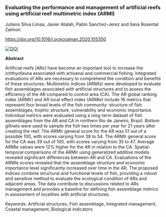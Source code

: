 <h3> Evaluating the performance and management of artificial reefs using artificial reef multimetric index (ARMI)</h3>

Juliano Silva Limaa, Javier Atalah, Pablo Sanchez-Jerez and Ilana Rosental Zalmon

https://doi.org/10.1016/j.ocecoaman.2020.105350

<a href="https://zenodo.org/badge/latestdoi/169580692"><img src="https://zenodo.org/badge/169580692.svg" alt="DOI"></a>

<b>Abstract</b>

Artificial reefs (ARs) have become an important tool to increase the ichthyofauna associated with artisanal and commercial fishing. Integrated evaluations of ARs are necessary to comprehend the condition and benefits of these structures. Multimetric indices (ARMIs) were developed to evaluate fish assemblages associated with artificial structures and to assess the efficiency of the AR compared to control area (CA). The AR global ranking index (ARMIr) and AR local effect index (ARMIe) include 16 metrics that represent four broad levels of the fish community: structure of fish assemblages, trophic structure, vulnerability and economic importance. Individual metrics were evaluated using a long-term dataset of fish assemblages from the AR and CA in northern Rio de Janeiro, Brazil. Bottom gillnets were used to sample the fish two times per year for 21 years after creating the reef. The ARMIr general score for the AR was 51 out of a possible 100, with scores varying from 38 to 54. The ARMIr general score for the CA was 39 out of 100, with scores varying from 35 to 47. Average ARMIe values were 12% higher for the AR in relation to the CA. Spatial-temporal comparisons of the ARMIr using generalized additive models revealed significant differences between AR and CA. Evaluations of the ARMIe scores revealed that the assemblage structure and economic importance level significantly increased over time in the AR. The proposed indices combine structural and functional levels of fish, providing a robust and sensitive method to evaluate the ecological condition of ARs and adjacent areas. The data contribute to discussions related to ARs management and provides a baseline for defining fish assemblage metrics in assessment of localities with artificial structures.

Keywords: Artificial structures, Fish assemblage, Integrated management, Coastal management, Biological indicators

